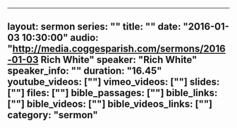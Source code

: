 
---
layout: sermon
series: ""
title: ""
date: "2016-01-03 10:30:00"
audio: "http://media.coggesparish.com/sermons/2016-01-03 Rich White"
speaker: "Rich White"
speaker_info: ""
duration: "16.45"
youtube_videos: [""]
vimeo_videos: [""]
slides: [""]
files: [""]
bible_passages: [""]
bible_links: [""]
bible_videos: [""]
bible_videos_links: [""]
category: "sermon"
---
